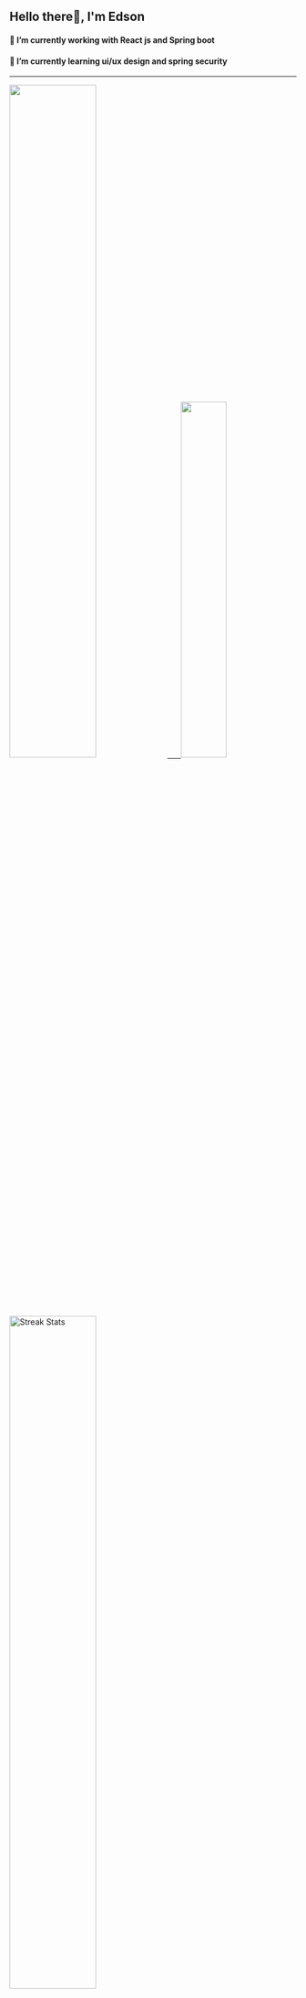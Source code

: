 
## Hello there👋, I'm Edson 

#### 🔭 I’m currently working with React js and Spring boot 
#### 🌱 I’m currently learning ui/ux design and spring security
---
    
  

 <p align="left">
  <a href="https://github.com/EdsonNhancale">
  <img width=55% src="https://github-readme-stats.vercel.app/api?username=EdsonNhancale&show_icons=true&theme=dracula&include_all_commits=true&count_private=true"/>&nbsp;&nbsp;&nbsp;&nbsp;&nbsp;
  <img  width=40% src="https://github-readme-stats.vercel.app/api/top-langs/?username=EdsonNhancale&layout=compact&langs_count=7&theme=dracula"/>
</p>

  <p align="left">
    <a href="https://github.com/EdsonNhancale"><img width=55% alt="Streak Stats" src="https://github-readme-streak-stats.herokuapp.com/?user=EdsonNhancale&theme=dracula"/></a>
   </p>

 
 <!--START_SECTION:waka-->

```text
From: 16 November 2022 - To: 28 May 2023

Total Time: 388 hrs 21 mins

JavaScript       327 hrs 53 mins █████████████████████░░░░   84.43 %
Dart             14 hrs 6 mins   █░░░░░░░░░░░░░░░░░░░░░░░░   03.63 %
Other            6 hrs 53 mins   ▒░░░░░░░░░░░░░░░░░░░░░░░░   01.78 %
JSON             6 hrs 49 mins   ▒░░░░░░░░░░░░░░░░░░░░░░░░   01.76 %
Java             6 hrs 49 mins   ▒░░░░░░░░░░░░░░░░░░░░░░░░   01.76 %
```

<!--END_SECTION:waka-->

<div> 
  <a href="www.linkedin.com/in/edson-nhancale-7849781a6" target="_blank"><img src="https://img.shields.io/badge/-LinkedIn-%230077B5?style=for-the-badge&logo=linkedin&logoColor=white" target="_blank"></a> 

</div>

